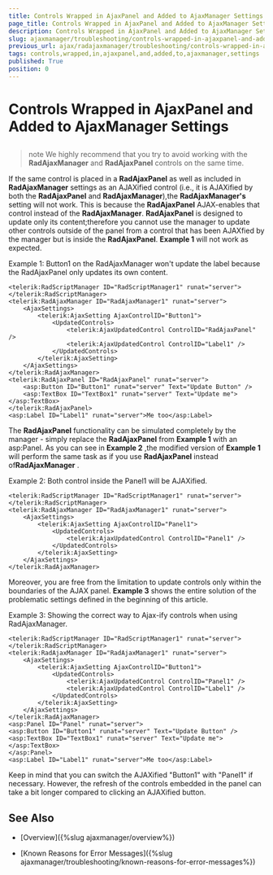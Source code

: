 ```yaml
---
title: Controls Wrapped in AjaxPanel and Added to AjaxManager Settings
page_title: Controls Wrapped in AjaxPanel and Added to AjaxManager Settings | RadAjax for ASP.NET AJAX Documentation
description: Controls Wrapped in AjaxPanel and Added to AjaxManager Settings
slug: ajaxmanager/troubleshooting/controls-wrapped-in-ajaxpanel-and-added-to-ajaxmanager-settings
previous_url: ajax/radajaxmanager/troubleshooting/controls-wrapped-in-ajaxpanel-and-added-to-ajaxmanager-settings
tags: controls,wrapped,in,ajaxpanel,and,added,to,ajaxmanager,settings
published: True
position: 0
---
```


# Controls Wrapped in AjaxPanel and Added to AjaxManager Settings



## 

>note We highly recommend that you try to avoid working with the **RadAjaxManager** and **RadAjaxPanel** controls on the same time.
>


If the same control is placed in a **RadAjaxPanel** as well as included in **RadAjaxManager** settings as an AJAXified control (i.e., it is AJAXified by both the **RadAjaxPanel** and **RadAjaxManager**),the **RadAjaxManager's** setting will not work. This is because the **RadAjaxPanel** AJAX-enables that control instead of the **RadAjaxManager**. **RadAjaxPanel** is designed to update only its content;therefore you cannot use the manager to update other controls outside of the panel from a control that has been AJAXfied by the manager but is inside the **RadAjaxPanel**. **Example 1** will not work as expected.

Example 1: Button1 on the RadAjaxManager won't update the label because the RadAjaxPanel only updates its own content.

````ASP.NET
<telerik:RadScriptManager ID="RadScriptManager1" runat="server">
</telerik:RadScriptManager>
<telerik:RadAjaxManager ID="RadAjaxManager1" runat="server">
	<AjaxSettings>
	    <telerik:AjaxSetting AjaxControlID="Button1">
	        <UpdatedControls>
	            <telerik:AjaxUpdatedControl ControlID="RadAjaxPanel" />
	            <telerik:AjaxUpdatedControl ControlID="Label1" />
	        </UpdatedControls>
	    </telerik:AjaxSetting>
	</AjaxSettings>
</telerik:RadAjaxManager>
<telerik:RadAjaxPanel ID="RadAjaxPanel" runat="server">
	<asp:Button ID="Button1" runat="server" Text="Update Button" />
	<asp:TextBox ID="TextBox1" runat="server" Text="Update me"></asp:TextBox>
</telerik:RadAjaxPanel>
<asp:Label ID="Label1" runat="server">Me too</asp:Label>
````



The **RadAjaxPanel** functionality can be simulated completely by the manager - simply replace the **RadAjaxPanel** from **Example 1** with an asp:Panel. As you can see in **Example 2** ,the modified version of **Example 1** will perform the same task as if you use **RadAjaxPanel** instead of**RadAjaxManager** .

Example 2: Both control inside the Panel1 will be AJAXified.

````ASP.NET
<telerik:RadScriptManager ID="RadScriptManager1" runat="server">
</telerik:RadScriptManager>
<telerik:RadAjaxManager ID="RadAjaxManager1" runat="server">
	<AjaxSettings>
	    <telerik:AjaxSetting AjaxControlID="Panel1">
	        <UpdatedControls>
	            <telerik:AjaxUpdatedControl ControlID="Panel1" />
	        </UpdatedControls>
	    </telerik:AjaxSetting>
	</AjaxSettings>
</telerik:RadAjaxManager>
````



Moreover, you are free from the limitation to update controls only within the boundaries of the AJAX panel.	**Example 3** shows the entire solution of the problematic settings defined in the beginning of this article.

Example 3: Showing the correct way to Ajax-ify controls when using RadAjaxManager.

````ASP.NET
<telerik:RadScriptManager ID="RadScriptManager1" runat="server">
</telerik:RadScriptManager>
<telerik:RadAjaxManager ID="RadAjaxManager1" runat="server">
	<AjaxSettings>
	    <telerik:AjaxSetting AjaxControlID="Button1">
	        <UpdatedControls>
	            <telerik:AjaxUpdatedControl ControlID="Panel1" />
	            <telerik:AjaxUpdatedControl ControlID="Label1" />
	        </UpdatedControls>
	    </telerik:AjaxSetting>
	</AjaxSettings>
</telerik:RadAjaxManager>
<asp:Panel ID="Panel" runat="server">
<asp:Button ID="Button1" runat="server" Text="Update Button" />
<asp:TextBox ID="TextBox1" runat="server" Text="Update me"></asp:TextBox>
</asp:Panel>
<asp:Label ID="Label1" runat="server">Me too</asp:Label>
````



Keep in mind that you can switch the AJAXified "Button1" with "Panel1" if necessary. However, the refresh of the controls embedded in the panel can take a bit longer compared to clicking an AJAXified button.

## See Also

 * [Overview]({%slug ajaxmanager/overview%})

 * [Known Reasons for Error Messages]({%slug ajaxmanager/troubleshooting/known-reasons-for-error-messages%})
 
